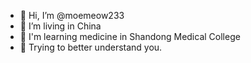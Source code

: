 - 👋 Hi, I’m @moemeow233
- 👀 I’m living in China
- 🚛 I'm learning medicine in Shandong Medical College
- 🌱 Trying to better understand you.

<!---
moemeow233/moemeow233 is a ✨ special ✨ repository because its `README.md` (this file) appears on your GitHub profile.
You can click the Preview link to take a look at your changes.
--->
